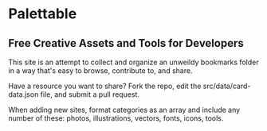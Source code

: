 # Palettable
## Free Creative Assets and Tools for Developers

This site is an attempt to collect and organize an unweildy bookmarks folder in a way that's easy to browse, contribute to, and share.

Have a resource you want to share? Fork the repo, edit the src/data/card-data.json file, and submit a pull request.

When adding new sites, format categories as an array and include any number of these: photos, illustrations, vectors, fonts, icons, tools.